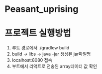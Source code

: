 # Peasant_uprising

# 프로젝트 실행방법
1. 루트 경로에서 ./gradlew build
2. build -> libs -> java -jar 생성된 jar파일명
3. localhost:8080 접속
4. 부트에서 리액트로 전송된 array데이터 값 확인
